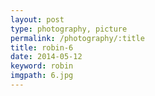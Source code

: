 ```yaml
---
layout: post
type: photography, picture
permalink: /photography/:title
title: robin-6
date: 2014-05-12
keyword: robin
imgpath: 6.jpg
---
```



